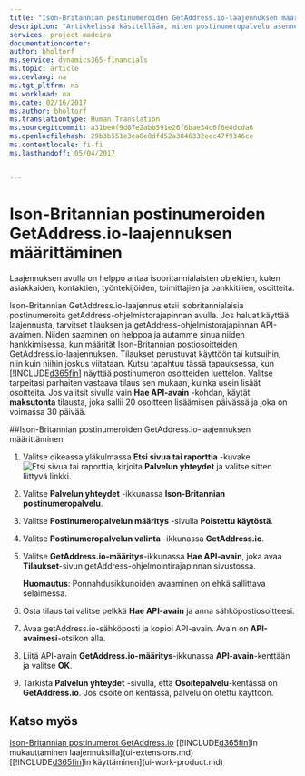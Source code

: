 ```yaml
---
title: "Ison-Britannian postinumeroiden GetAddress.io-laajennuksen määrittäminen| Microsoft Docs"
description: "Artikkelissa käsitellään, miten postinumeropalvelu asennetaan ja määritetään tuomaan isobritannialaisia osoitteita"
services: project-madeira
documentationcenter: 
author: bholtorf
ms.service: dynamics365-financials
ms.topic: article
ms.devlang: na
ms.tgt_pltfrm: na
ms.workload: na
ms.date: 02/16/2017
ms.author: bholtorf
ms.translationtype: Human Translation
ms.sourcegitcommit: a31be0f9d07e2abb591e26f6bae34c6f6e4dcda6
ms.openlocfilehash: 29b3b551e3ea8e8dfd52a3846332eec47f9346ce
ms.contentlocale: fi-fi
ms.lasthandoff: 05/04/2017


---
```

# <a name="set-up-the-getaddressio-uk-postcodes-extension"></a>Ison-Britannian postinumeroiden GetAddress.io-laajennuksen määrittäminen
Laajennuksen avulla on helppo antaa isobritannialaisten objektien, kuten asiakkaiden, kontaktien, työntekijöiden, toimittajien ja pankkitilien, osoitteita. 

Ison-Britannian GetAddress.io-laajennus etsii isobritannialaisia postinumeroita getAddress-ohjelmistorajapinnan avulla. Jos haluat käyttää laajennusta, tarvitset tilauksen ja getAddress-ohjelmistorajapinnan API-avaimen. Niiden saaminen on helppoa ja autamme sinua niiden hankkimisessa, kun määrität Ison-Britannian postiosoitteiden GetAddress.io-laajennuksen. Tilaukset perustuvat käyttöön tai kutsuihin, niin kuin niihin joskus viitataan. Kutsu tapahtuu tässä tapauksessa, kun [!INCLUDE[d365fin](includes/d365fin_md.md)] näyttää postinumeron osoitteiden luettelon. Valitse tarpeitasi parhaiten vastaava tilaus sen mukaan, kuinka usein lisäät osoitteita. Jos valitsit sivulla vain **Hae API-avain** -kohdan, käytät **maksutonta** tilausta, joka sallii 20 osoitteen lisäämisen päivässä ja joka on voimassa 30 päivää. 

##<a name="to-set-up-the-getaddressio-uk-postcodes-extension"></a>Ison-Britannian postinumeroiden GetAddress.io-laajennuksen määrittäminen 
1. Valitse oikeassa yläkulmassa **Etsi sivua tai raporttia** -kuvake ![Etsi sivua tai raporttia](media/ui-search/search_small.png "Etsi sivua tai raporttia -kuvake"), kirjoita **Palvelun yhteydet** ja valitse sitten liittyvä linkki.  
2. Valitse **Palvelun yhteydet** -ikkunassa **Ison-Britannian postinumeropalvelu**.
3. Valitse **Postinumeropalvelun määritys** -sivulla **Poistettu käytöstä**.
4. Valitse **Postinumeropalvelun valinta** -ikkunassa **GetAddress.io**.
5. Valitse **GetAddress.io-määritys**-ikkunassa **Hae API-avain**, joka avaa **Tilaukset**-sivun getAddress-ohjelmointirajapinnan sivustossa.  

    **Huomautus**: Ponnahdusikkunoiden avaaminen on ehkä sallittava selaimessa.
6. Osta tilaus tai valitse pelkkä **Hae API-avain** ja anna sähköpostiosoitteesi.
7. Avaa getAddress.io-sähköposti ja kopioi API-avain. Avain on **API-avaimesi**-otsikon alla.
8. Liitä API-avain **GetAddress.io-määritys**-ikkunassa **API-avain**-kenttään ja valitse **OK**.
9. Tarkista **Palvelun yhteydet** -sivulla, että **Osoitepalvelu**-kentässä on **GetAddress.io**. Jos osoite on kentässä, palvelu on otettu käyttöön.

## <a name="see-also"></a>Katso myös
[Ison-Britannian postinumerot GetAddress.io](ui-extensions-getaddressio.md) [[!INCLUDE[d365fin](includes/d365fin_md.md)]in mukauttaminen laajennuksilla](ui-extensions.md)  
[[!INCLUDE[d365fin](includes/d365fin_md.md)]in käyttäminen](ui-work-product.md)
